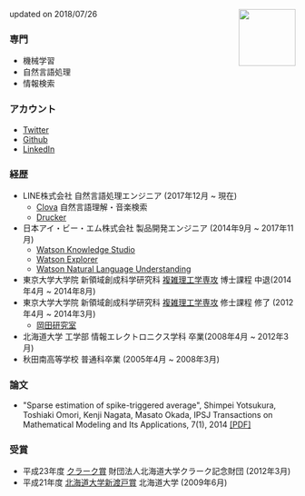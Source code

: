 updated on 2018/07/26
<img align="right" width="100" height="100" src="https://shimpei-yotsukura.github.io/profile/images/face_2.jpg">

### 専門
- 機械学習
- 自然言語処理
- 情報検索

### アカウント
- [Twitter](https://twitter.com/yotsukura)
- [Github](https://github.com/shimpei-yotsukura)
- [LinkedIn](https://www.linkedin.com/in/shimpei-yotsukura/)

### 経歴
- LINE株式会社 自然言語処理エンジニア (2017年12月 ~ 現在)
  - [Clova](https://clova.line.me/) 自然言語理解・音楽検索
  - [Drucker](https://github.com/drucker)
- 日本アイ・ビー・エム株式会社 製品開発エンジニア (2014年9月 ~ 2017年11月)
  - [Watson Knowledge Studio](https://www.ibm.com/watson/services/knowledge-studio/)
  - [Watson Explorer](https://www.ibm.com/analytics/jp/ja/technology/watson/explorer.html)
  - [Watson Natural Language Understanding](https://www.ibm.com/watson/services/natural-language-understanding/)
- 東京大学大学院 新領域創成科学研究科 [複雑理工学専攻](http://www.k.u-tokyo.ac.jp/complex/index.html) 博士課程 中退(2014年4月 ~ 2014年8月)
- 東京大学大学院 新領域創成科学研究科 [複雑理工学専攻](http://www.k.u-tokyo.ac.jp/complex/index.html) 修士課程 修了 (2012年4月 ~ 2014年3月)
  - [岡田研究室](http://mns.k.u-tokyo.ac.jp/)
- 北海道大学 工学部 情報エレクトロニクス学科 卒業(2008年4月 ~ 2012年3月)
- 秋田南高等学校 普通科卒業 (2005年4月 ~ 2008年3月)

### 論文
- "Sparse estimation of spike-triggered average", Shimpei Yotsukura, Toshiaki Omori, Kenji Nagata, Masato Okada,  IPSJ Transactions on Mathematical Modeling and Its Applications, 7(1), 2014 [[PDF]](https://www.jstage.jst.go.jp/article/ipsjtrans/7/0/7_52/_pdf)

### 受賞
- 平成23年度 [クラーク賞](https://www.hokudai.ac.jp/gakusei/campus-life/campus/incentive.html#%E5%8C%97%E6%B5%B7%E9%81%93%E5%A4%A7%E5%AD%A6%E3%82%AF%E3%83%A9%E3%83%BC%E3%82%AF%E8%B3%9E) 財団法人北海道大学クラーク記念財団 (2012年3月)
- 平成21年度 [北海道大学新渡戸賞](https://www.hokudai.ac.jp/gakusei/campus-life/campus/incentive.html#item1) 北海道大学 (2009年6月)
